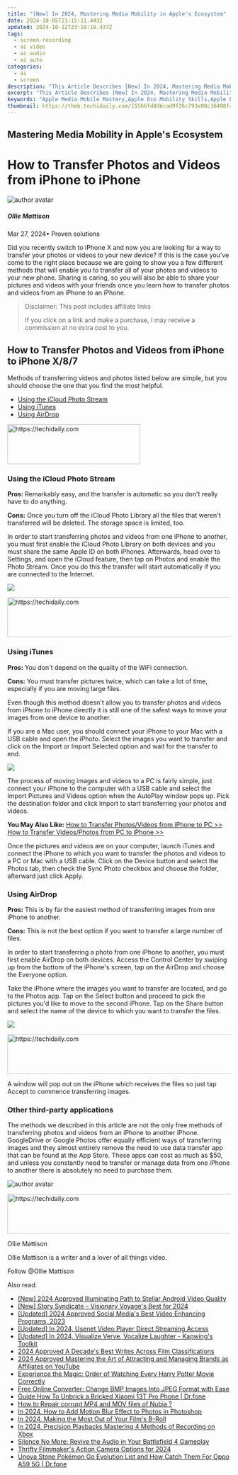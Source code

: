 ```yaml
---
title: "[New] In 2024, Mastering Media Mobility in Apple's Ecosystem"
date: 2024-10-05T21:15:11.443Z
updated: 2024-10-12T23:18:18.437Z
tags: 
  - screen-recording
  - ai video
  - ai audio
  - ai auto
categories: 
  - ai
  - screen
description: "This Article Describes [New] In 2024, Mastering Media Mobility in Apple's Ecosystem"
excerpt: "This Article Describes [New] In 2024, Mastering Media Mobility in Apple's Ecosystem"
keywords: "Apple Media Mobile Mastery,Apple Eco Mobility Skills,Apple Ecosystem Media,Media Master Apple Devices,Media Mobility Apple Tech,Apple Mobility Strategies,Apple Ecosystem Mobility Guide"
thumbnail: https://thmb.techidaily.com/15566fd0d6cad9f26c793e08c16498fac2c5b48034aed23a907d05190328dc6a.png
---
```


## Mastering Media Mobility in Apple's Ecosystem

# How to Transfer Photos and Videos from iPhone to iPhone

![author avatar](https://images.wondershare.com/filmora/article-images/ollie-mattison.jpg)

##### Ollie Mattison

 Mar 27, 2024• Proven solutions

 Did you recently switch to iPhone X and now you are looking for a way to transfer your photos or videos to your new device? If this is the case you've come to the right place because we are going to show you a few different methods that will enable you to transfer all of your photos and videos to your new phone. Sharing is caring, so you will also be able to share your pictures and videos with your friends once you learn how to transfer photos and videos from an iPhone to an iPhone.

>  Disclaimer: This post includes affiliate links
>
>  If you click on a link and make a purchase, I may receive a commission at no extra cost to you.
>

## How to Transfer Photos and Videos from iPhone to iPhone X/8/7

 Methods of transferring videos and photos listed below are simple, but you should choose the one that you find the most helpful.

* [Using the iCloud Photo Stream](#part1)
* [Using iTunes](#part2)
* [Using AirDrop](#part3)

<!-- affiliate ads begin -->
<a href="https://aligracehair.sjv.io/c/5597632/1880927/19272" target="_top" id="1880927">
  <img src="//a.impactradius-go.com/display-ad/19272-1880927" border="0" alt="https://techidaily.com" width="300" height="90"/>
</a>
<img height="0" width="0" src="https://aligracehair.sjv.io/i/5597632/1880927/19272" style="position:absolute;visibility:hidden;" border="0" />
<!-- affiliate ads end -->

### Using the iCloud Photo Stream

**Pros:** Remarkably easy, and the transfer is automatic so you don't really have to do anything.

**Cons:** Once you turn off the iCloud Photo Library all the files that weren't transferred will be deleted. The storage space is limited, too.

 In order to start transferring photos and videos from one iPhone to another, you must first enable the iCloud Photo Library on both devices and you must share the same Apple ID on both iPhones. Afterwards, head over to Settings, and open the iCloud feature, then tap on Photos and enable the Photo Stream. Once you do this the transfer will start automatically if you are connected to the Internet.

![](https://images.wondershare.com/filmora/article-images/transfer-iphone-to-iphone-with-icloud.jpg)

<!-- affiliate ads begin -->
<a href="https://imp.i357552.net/c/5597632/1013424/11832" target="_top" id="1013424">
  <img src="//a.impactradius-go.com/display-ad/11832-1013424" border="0" alt="https://techidaily.com" width="728" height="90"/>
</a>
<img height="0" width="0" src="https://imp.i357552.net/i/5597632/1013424/11832" style="position:absolute;visibility:hidden;" border="0" />
<!-- affiliate ads end -->

### Using iTunes

**Pros:** You don't depend on the quality of the WiFi connection.

**Cons:** You must transfer pictures twice, which can take a lot of time, especially if you are moving large files.

 Even though this method doesn't allow you to transfer photos and videos from iPhone to iPhone directly it is still one of the safest ways to move your images from one device to another.

 If you are a Mac user, you should connect your iPhone to your Mac with a USB cable and open the iPhoto. Select the images you want to transfer and click on the Import or Import Selected option and wait for the transfer to end.

![](https://images.wondershare.com/filmora/article-images/transfer-photos-iphone-with-itunes.jpg)

 The process of moving images and videos to a PC is fairly simple, just connect your iPhone to the computer with a USB cable and select the Import Pictures and Videos option when the AutoPlay window pops up. Pick the destination folder and click Import to start transferring your photos and videos.

**You May Also Like:**
[How to Transfer Photos/Videos from iPhone to PC >>](https://tools.techidaily.com/wondershare/filmora/download/)
[How to Transfer Videos/Photos from PC to iPhone >>](https://tools.techidaily.com/wondershare/filmora/download/)

 Once the pictures and videos are on your computer, launch iTunes and connect the iPhone to which you want to transfer the photos and videos to a PC or Mac with a USB cable. Click on the Device button and select the Photos tab, then check the Sync Photo checkbox and choose the folder, afterward just click Apply.

### Using AirDrop

**Pros:** This is by far the easiest method of transferring images from one iPhone to another.

**Cons:** This is not the best option if you want to transfer a large number of files.

 In order to start transferring a photo from one iPhone to another, you must first enable AirDrop on both devices. Access the Control Center by swiping up from the bottom of the iPhone's screen, tap on the AirDrop and choose the Everyone option.

 Take the iPhone where the images you want to transfer are located, and go to the Photos app. Tap on the Select button and proceed to pick the pictures you'd like to move to the second iPhone. Tap on the Share button and select the name of the device to which you want to transfer the files.

![](https://images.wondershare.com/filmora/article-images/iphone-airdrop-photos.jpg)

<!-- affiliate ads begin -->
<a href="https://aligracehair.sjv.io/c/5597632/1868575/19272" target="_top" id="1868575">
  <img src="//a.impactradius-go.com/display-ad/19272-1868575" border="0" alt="https://techidaily.com" width="728" height="90"/>
</a>
<img height="0" width="0" src="https://aligracehair.sjv.io/i/5597632/1868575/19272" style="position:absolute;visibility:hidden;" border="0" />
<!-- affiliate ads end -->

 A window will pop out on the iPhone which receives the files so just tap Accept to commence transferring images.

### Other third-party applications

 The methods we described in this article are not the only free methods of transferring photos and videos from an iPhone to another iPhone. GoogleDrive or Google Photos offer equally efficient ways of transferring images and they almost entirely remove the need to use data transfer app that can be found at the App Store. These apps can cost as much as $50, and unless you constantly need to transfer or manage data from one iPhone to another there is absolutely no need to purchase them.

![author avatar](https://images.wondershare.com/filmora/article-images/ollie-mattison.jpg)

<!-- affiliate ads begin -->
<a href="https://laganoo.pxf.io/c/5597632/1657400/16446" target="_top" id="1657400">
  <img src="//a.impactradius-go.com/display-ad/16446-1657400" border="0" alt="https://techidaily.com" width="728" height="90"/>
</a>
<img height="0" width="0" src="https://laganoo.pxf.io/i/5597632/1657400/16446" style="position:absolute;visibility:hidden;" border="0" />
<!-- affiliate ads end -->

Ollie Mattison

Ollie Mattison is a writer and a lover of all things video.

Follow @Ollie Mattison


<ins class="adsbygoogle"
     style="display:block"
     data-ad-format="autorelaxed"
     data-ad-client="ca-pub-7571918770474297"
     data-ad-slot="1223367746"></ins>



<ins class="adsbygoogle"
     style="display:block"
     data-ad-client="ca-pub-7571918770474297"
     data-ad-slot="8358498916"
     data-ad-format="auto"
     data-full-width-responsive="true"></ins>


<span class="atpl-alsoreadstyle">Also read:</span>
<div><ul>
<li><a href="https://fox-hovers.techidaily.com/new-2024-approved-illuminating-path-to-stellar-android-video-quality/"><u>[New] 2024 Approved Illuminating Path to Stellar Android Video Quality</u></a></li>
<li><a href="https://article-posts.techidaily.com/new-story-syndicate-visionary-voyages-best-for-2024/"><u>[New] Story Syndicate – Visionary Voyage's Best for 2024</u></a></li>
<li><a href="https://facebook-video-recording.techidaily.com/updated-2024-approved-social-medias-best-video-enhancing-programs-2023/"><u>[Updated] 2024 Approved Social Media's Best Video Enhancing Programs, 2023</u></a></li>
<li><a href="https://fox-hovers.techidaily.com/updated-in-2024-usenet-video-player-direct-streaming-access/"><u>[Updated] In 2024, Usenet Video Player Direct Streaming Access</u></a></li>
<li><a href="https://fox-hovers.techidaily.com/updated-in-2024-visualize-verve-vocalize-laughter-kapwings-toolkit/"><u>[Updated] In 2024, Visualize Verve, Vocalize Laughter - Kapwing's Toolkit</u></a></li>
<li><a href="https://fox-hovers.techidaily.com/2024-approved-a-decades-best-writes-across-film-classifications/"><u>2024 Approved A Decade's Best Writes Across Film Classifications</u></a></li>
<li><a href="https://fox-hovers.techidaily.com/2024-approved-mastering-the-art-of-attracting-and-managing-brands-as-affiliates-on-youtube/"><u>2024 Approved Mastering the Art of Attracting and Managing Brands as Affiliates on YouTube</u></a></li>
<li><a href="https://tech-recovery.techidaily.com/experience-the-magic-order-of-watching-every-harry-potter-movie-correctly/"><u>Experience the Magic: Order of Watching Every Harry Potter Movie Correctly</u></a></li>
<li><a href="https://some-guidance.techidaily.com/free-online-converter-change-bmp-images-into-jpeg-format-with-ease/"><u>Free Online Converter: Change BMP Images Into JPEG Format with Ease</u></a></li>
<li><a href="https://change-location.techidaily.com/guide-how-to-unbrick-a-bricked-xiaomi-13t-pro-phone-drfone-by-drfone-fix-android-problems-fix-android-problems/"><u>Guide How To Unbrick a Bricked Xiaomi 13T Pro Phone | Dr.fone</u></a></li>
<li><a href="https://blog-min.techidaily.com/how-to-repair-corrupt-mp4-and-mov-files-of-nubia-by-stellar-video-repair-mobile-video-repair/"><u>How to Repair corrupt MP4 and MOV files of Nubia ?</u></a></li>
<li><a href="https://fox-hovers.techidaily.com/in-2024-how-to-add-motion-blur-effect-to-photos-in-photoshop/"><u>In 2024, How to Add Motion Blur Effect to Photos in Photoshop</u></a></li>
<li><a href="https://fox-hovers.techidaily.com/in-2024-making-the-most-out-of-your-films-b-roll/"><u>In 2024, Making the Most Out of Your Film's B-Roll</u></a></li>
<li><a href="https://screen-mirroring-recording.techidaily.com/in-2024-precision-playbacks-mastering-4-methods-of-recording-on-xbox/"><u>In 2024, Precision Playbacks Mastering 4 Methods of Recording on Xbox</u></a></li>
<li><a href="https://sound-issues.techidaily.com/silence-no-more-revive-the-audio-in-your-battlefield-4-gameplay/"><u>Silence No More: Revive the Audio in Your Battlefield 4 Gameplay</u></a></li>
<li><a href="https://fox-hovers.techidaily.com/thrifty-filmmakers-action-camera-options-for-2024/"><u>Thrifty Filmmaker's Action Camera Options for 2024</u></a></li>
<li><a href="https://android-pokemon-go.techidaily.com/unova-stone-pokemon-go-evolution-list-and-how-catch-them-for-oppo-a59-5g-drfone-by-drfone-virtual-android/"><u>Unova Stone Pokémon Go Evolution List and How Catch Them For Oppo A59 5G | Dr.fone</u></a></li>
</ul></div>


